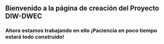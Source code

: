 ## Bienvenido a la página de creación del Proyecto DIW-DWEC

### Ahora estamos trabajando en ello ¡Paciencia en poco tiempo estará todo construido! 
